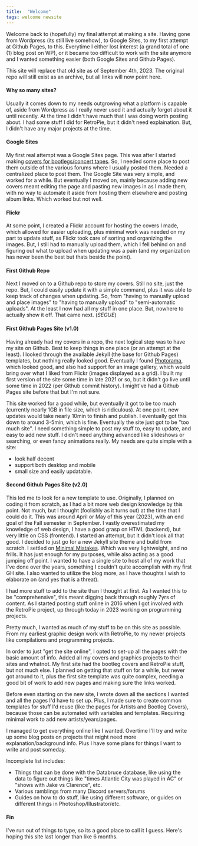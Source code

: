 ```yaml
---
title:  "Welcome"
tags: welcome newsite
---
```


Welcome back to (hopefully) my final attempt at making a site. Having gone from Wordpress (its still live somehow), to Google Sites, to my first attempt at Github Pages, to this. Everytime I either lost interest (a grand total of one (1) blog post on WP), or it became too difficult to work with the site anymore and I wanted something easier (both Google Sites and Github Pages).

This site will replace that old site as of September 4th, 2023. The original repo will still exist as an archive, but all links will now point here.

#### Why so many sites?

Usually it comes down to my needs outgrowing what a platform is capable of, aside from Wordpress as I really never used it and actually forgot about it until recently. At the time I didn't have much that I was doing worth posting about. I had some stuff I did for RetroPie, but it didn't need explaination. But, I didn't have any major projects at the time.

#### Google Sites

My first real attempt was a Google Sites page. This was after I started making [covers for bootlegs/concert tapes](/projects/graphics/bootleg-covers). So, I needed some place to post them outside of the various forums where I usually posted them. Needed a centralized place to post them. The Google Site was very simple, and worked for a while. But eventually I moved on, mainly because adding new covers meant editing the page and pasting new images in as I made them, with no way to automate it aside from hosting them elsewhere and posting album links. Which worked but not well.

#### Flickr

At some point, I created a Flickr account for hosting the covers I made, which allowed for easier uploading, plus minimal work was needed on my part to update stuff, as Flickr took care of sorting and organizing the images. But, I still had to manually upload them, which I fell behind on and figuring out what to upload when updating was a pain (and my organization has never been the best but thats beside the point).

#### First Github Repo

Next I moved on to a Github repo to store my covers. Still no site, just the repo. But, I could easily update it with a simple command, plus it was able to keep track of changes when updating. So, from "having to manually upload and place images" to "having to manually upload" to "semi-automatic uploads". At the least I now had all my stuff in one place. But, nowhere to actually show it off. That came next. (*SEGUE*)

#### First Github Pages Site (v1.0)

Having already had my covers in a repo, the next logical step was to have my site on Github. Best to keep things in one place (or an attempt at the least). I looked through the available Jekyll (the base for Github Pages) templates, but nothing really looked good. Eventually I found [Photorama](https://github.com/sunbliss/photorama), which looked good, and also had support for an image gallery, which would bring over what I liked from Flickr (images displayed as a grid). I built my first version of the site some time in late 2021 or so, but it didn't go live until some time in 2022 (per Github commit history). I might've had a Github Pages site before that but I'm not sure.

This site worked for a good while, but eventually it got to be too much (currently nearly 1GB in file size, which is ridiculous). At one point, new updates would take nearly 10min to finish and publish. I eventually got this down to around 3-5min, which is fine. Eventually the site just got to be "too much site". I need something simple to post my stuff to, easy to update, and easy to add new stuff. I didn't need anything advanced like slideshows or searching, or even fancy animations really. My needs are quite simple with a site:

- look half decent
- support both desktop and mobile
- small size and easily updatable.

#### Second Github Pages Site (v2.0)

This led me to look for a new template to use. Originally, I planned on coding it from scratch, as I had a bit more web design knowledge by this point. Not much, but I thought (foolishly as it turns out) at the time that I could do it. This was around April or May of this year (2023), with an end goal of the Fall semester in September. I vastly overestimated my knowledge of web design, I have a good grasp on HTML (backend), but very little on CSS (frontend). I started an attempt, but it didn't look all that good. I decided to just go for a new Jekyll site theme and build from scratch. I settled on [Minimal Mistakes](https://mmistakes.github.io/minimal-mistakes/). Which was very lightweight, and no frills. It has just enough for my purposes, while also acting as a good jumping off point. I wanted to have a single site to host all of my work that I've done over the years, something I couldn't quite accomplish with my first GH site. I also wanted to utilize the blog more, as I have thoughts I wish to elaborate on (and yes that is a threat).

I had more stuff to add to the site than I thought at first. As I wanted this to be "comprehensive", this meant digging back through roughly 7yrs of content. As I started posting stuff online in 2016 when I got involved with the RetroPie project, up through today in 2023 working on programming projects.

Pretty much, I wanted as much of my stuff to be on this site as possible. From my earliest graphic design work with RetroPie, to my newer projects like compilations and programming projects.

In order to just "get the site online", I opted to set-up all the pages with the basic amount of info. Added all my covers and graphics projects to their sites and whatnot. My first site had the bootleg covers and RetroPie stuff, but not much else. I planned on getting that stuff on for a while, but never got around to it, plus the first site template was quite complex, needing a good bit of work to add new pages and making sure the links worked.

Before even starting on the new site, I wrote down all the sections I wanted and all the pages I'd have to set up. Plus, I made sure to create common templates for stuff I'd reuse (like the pages for Artists and Bootleg Covers), because those can be automated with variables and templates. Requiring minimal work to add new artists/years/pages.

I managed to get everything online like I wanted. Overtime I'll try and write up some blog posts on projects that might need more explanation/background info. Plus I have some plans for things I want to write and post someday.

Incomplete list includes:

- Things that can be done with the Databruce database, like using the data to figure out things like "times Atlantic City was played in AC" or "shows with Jake vs Clarence", etc.
- Various ramblings from many Discord servers/forums
- Guides on how to do stuff, like using different software, or guides on different things in Photoshop/Illustrator/etc.

#### Fin

I've run out of things to type, so its a good place to call it I guess. Here's hoping this site last longer than like 6 months.
